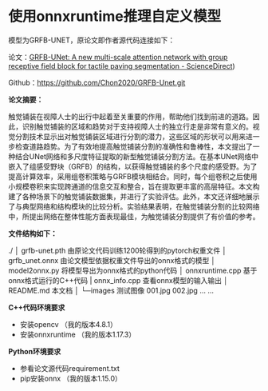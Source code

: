 # 使用onnxruntime推理自定义模型

模型为GRFB-UNET，原论文即作者源代码连接如下：

论文：[GRFB-UNet: A new multi-scale attention network with group receptive field block for tactile paving segmentation - ScienceDirect](https://www.sciencedirect.com/science/article/abs/pii/S0957417423026118))

Github：https://github.com/Chon2020/GRFB-Unet.git

**论文摘要：**

触觉铺装在视障人士的出行中起着至关重要的作用，帮助他们找到前进的道路。因此，识别触觉铺装的区域和趋势对于支持视障人士的独立行走是非常有意义的。视觉分割技术显示出对触觉铺装区域进行分割的潜力，这些区域的形状可以用来进一步检查道路趋势。为了有效地提高触觉铺装分割的准确性和鲁棒性，本文提出了一种结合UNet网络和多尺度特征提取的新型触觉铺装分割方法。在基本UNet网络中嵌入了组感受野块（GRFB）的结构，以获得触觉铺装的多个尺度的感受野。为了提高计算效率，采用组卷积策略与GRFB模块相结合。同时，每个组卷积之后使用小规模卷积来实现跨通道的信息交互和整合，旨在提取更丰富的高层特征。本文构建了各种场景下的触觉铺装数据集，并进行了实验评估。此外，本文还详细地展示了与典型网络和结构模块的比较分析。实验结果表明，在触觉铺装分割的比较网络中，所提出网络在整体性能方面表现最佳，为触觉铺装分割提供了有价值的参考。

**文件结构如下：**

./
│  grfb-unet.pth	由原论文代码训练1200轮得到的pytorch权重文件
│  grfb_unet.onnx	由论文模型依据权重文件导出的onnx格式的模型
│  model2onnx.py	将模型导出为onnx格式的python代码
│  onnxruntime.cpp	基于onnx格式运行的C++代码
|  onnx_info.cpp	查看onnx模型的输入输出
│  README.md	本文档
│ 
└─images	测试图像
        001.jpg
        002.jpg
        ... ...

**C++代码环境要求**

- 安装opencv （我的版本4.8.1）
- 安装onnxruntime （我的版本1.17.3）

**Python环境要求**

- 参看论文源代码requirement.txt
- pip安装onnx （我的版本1.15.0）